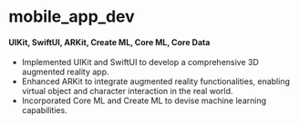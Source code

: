 # mobile_app_dev
#### UIKit, SwiftUI, ARKit, Create ML, Core ML, Core Data

- Implemented UIKit and SwiftUI to develop a comprehensive 3D augmented reality app.
- Enhanced ARKit to integrate augmented reality functionalities, enabling virtual object and character interaction in the real world.
- Incorporated Core ML and Create ML to devise machine learning capabilities.
